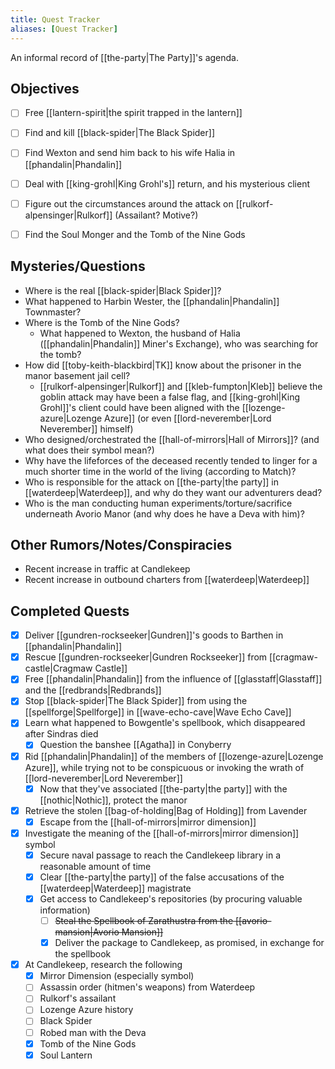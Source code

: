```yaml
---
title: Quest Tracker
aliases: [Quest Tracker]
---
```

An informal record of [[the-party|The Party]]'s agenda.

## Objectives

- [ ] Free [[lantern-spirit|the spirit trapped in the lantern]]
- [ ] Find and kill [[black-spider|The Black Spider]]
- [ ] Find Wexton and send him back to his wife Halia in [[phandalin|Phandalin]]
- [ ] Deal with [[king-grohl|King Grohl's]] return, and his mysterious client
- [ ] Figure out the circumstances around the attack on [[rulkorf-alpensinger|Rulkorf]] (Assailant? Motive?)
- [ ] Find the Soul Monger and the Tomb of the Nine Gods


## Mysteries/Questions

- Where is the real [[black-spider|Black Spider]]?
- What happened to Harbin Wester, the [[phandalin|Phandalin]] Townmaster?
- Where is the Tomb of the Nine Gods?
  - What happened to Wexton, the husband of Halia ([[phandalin|Phandalin]] Miner's Exchange), who was searching for the tomb?
- How did [[toby-keith-blackbird|TK]] know about the prisoner in the manor basement jail cell?
  - [[rulkorf-alpensinger|Rulkorf]] and [[kleb-fumpton|Kleb]] believe the goblin attack may have been a false flag, and [[king-grohl|King Grohl]]'s client could have been aligned with the [[lozenge-azure|Lozenge Azure]] (or even [[lord-neverember|Lord Neverember]] himself)
- Who designed/orchestrated the [[hall-of-mirrors|Hall of Mirrors]]? (and what does their symbol mean?)
- Why have the lifeforces of the deceased recently tended to linger for a much shorter time in the world of the living (according to Match)?
- Who is responsible for the attack on [[the-party|the party]] in [[waterdeep|Waterdeep]], and why do they want our adventurers dead?
- Who is the man conducting human experiments/torture/sacrifice underneath Avorio Manor (and why does he have a Deva with him)?

## Other Rumors/Notes/Conspiracies

- Recent increase in traffic at Candlekeep
- Recent increase in outbound charters from [[waterdeep|Waterdeep]]

## Completed Quests

- [x] Deliver [[gundren-rockseeker|Gundren]]'s goods to Barthen in [[phandalin|Phandalin]]
- [x] Rescue [[gundren-rockseeker|Gundren Rockseeker]] from [[cragmaw-castle|Cragmaw Castle]]
- [x] Free [[phandalin|Phandalin]] from the influence of [[glasstaff|Glasstaff]] and the [[redbrands|Redbrands]]
- [x] Stop [[black-spider|The Black Spider]] from using the [[spellforge|Spellforge]] in [[wave-echo-cave|Wave Echo Cave]]
- [x] Learn what happened to Bowgentle's spellbook, which disappeared after Sindras died
  - [x] Question the banshee [[Agatha]] in Conyberry
- [x] Rid [[phandalin|Phandalin]] of the members of [[lozenge-azure|Lozenge Azure]], while trying not to be conspicuous or invoking the wrath of [[lord-neverember|Lord Neverember]]
  - [x] Now that they've associated [[the-party|the party]] with the [[nothic|Nothic]], protect the manor
- [x] Retrieve the stolen [[bag-of-holding|Bag of Holding]] from Lavender
	- [x] Escape from the [[hall-of-mirrors|mirror dimension]]
 - [x] Investigate the meaning of the [[hall-of-mirrors|mirror dimension]] symbol
	- [x] Secure naval passage to reach the Candlekeep library in a reasonable amount of time
	- [x] Clear [[the-party|the party]] of the false accusations of the [[waterdeep|Waterdeep]] magistrate
	- [x] Get access to Candlekeep's repositories (by procuring valuable information)
		- [ ] ~~Steal the Spellbook of Zarathustra from the [[avorio-mansion|Avorio Mansion]]~~
		- [x] Deliver the package to Candlekeep, as promised, in exchange for the spellbook
- [x] At Candlekeep, research the following
	- [x] Mirror Dimension (especially symbol)
	- [ ] Assassin order (hitmen's weapons) from Waterdeep
	- [ ] Rulkorf's assailant
	- [ ] Lozenge Azure history
	- [ ] Black Spider
	- [ ] Robed man with the Deva
	- [x] Tomb of the Nine Gods
	- [x] Soul Lantern